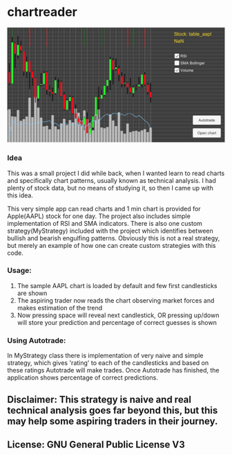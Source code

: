 # chartreader

<img src="https://github.com/joni-mikkola/chartreader/blob/master/screenshots/screenshot.png" alt="Chart reader">

### Idea
This was a small project I did while back, when I wanted learn to read charts and specifically chart patterns, usually known as technical analysis.
I had plenty of stock data, but no means of studying it, so then I came up with this idea. 

This very simple app can read charts and 1 min chart is provided for Apple(AAPL) stock for one day.
The project also includes simple implementation of RSI and SMA indicators. There is also one custom strategy(MyStrategy) included with the project
which identifies between bullish and bearish engulfing patterns. Obviously this is not a real strategy, but merely an example of how one can create custom strategies with this code.

### Usage:
1. The sample AAPL chart is loaded by default and few first candlesticks are shown
2. The aspiring trader now reads the chart observing market forces and makes estimation of the trend
3. Now pressing space will reveal next candlestick, OR pressing up/down will store your prediction and percentage of correct guesses is shown

### Using Autotrade:
In MyStrategy class there is implementation of very naive and simple strategy, which gives 'rating' to each of the candlesticks and based on these ratings Autotrade will make trades.
Once Autotrade has finished, the application shows percentage of correct predictions.

## Disclaimer: This strategy is naive and real technical analysis goes far beyond this, but this may help some aspiring traders in their journey.

## License: GNU General Public License V3

